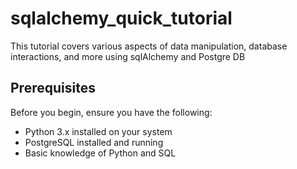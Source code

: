 # sqlalchemy_quick_tutorial
This tutorial covers various aspects of data manipulation, database interactions, and more using sqlAlchemy and Postgre DB


## Prerequisites
Before you begin, ensure you have the following:

- Python 3.x installed on your system
- PostgreSQL installed and running
- Basic knowledge of Python and SQL
